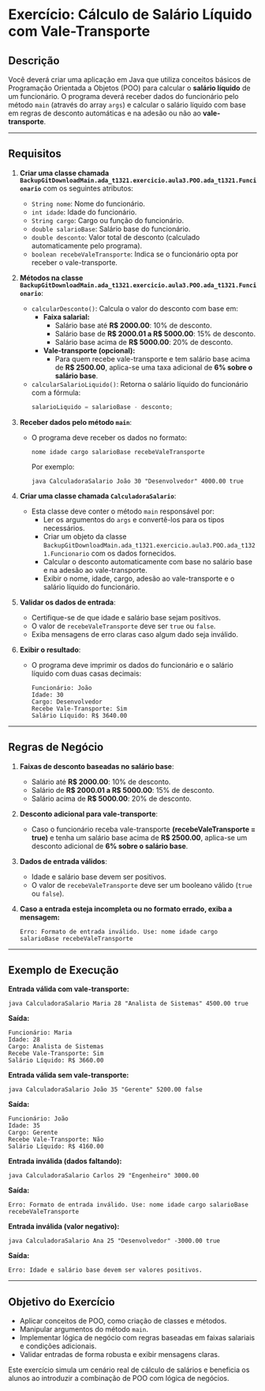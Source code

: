 # Exercício: Cálculo de Salário Líquido com Vale-Transporte

## Descrição
Você deverá criar uma aplicação em Java que utiliza conceitos básicos de Programação Orientada a Objetos (POO) para calcular o **salário líquido** de um funcionário. O programa deverá receber dados do funcionário pelo método `main` (através do array `args`) e calcular o salário líquido com base em regras de desconto automáticas e na adesão ou não ao **vale-transporte**.

---

## Requisitos
1. **Criar uma classe chamada `BackupGitDownloadMain.ada_t1321.exercicio.aula3.POO.ada_t1321.Funcionario`** com os seguintes atributos:
   - `String nome`: Nome do funcionário.
   - `int idade`: Idade do funcionário.
   - `String cargo`: Cargo ou função do funcionário.
   - `double salarioBase`: Salário base do funcionário.
   - `double desconto`: Valor total de desconto (calculado automaticamente pelo programa).
   - `boolean recebeValeTransporte`: Indica se o funcionário opta por receber o vale-transporte.

2. **Métodos na classe `BackupGitDownloadMain.ada_t1321.exercicio.aula3.POO.ada_t1321.Funcionario`**:
   - `calcularDesconto()`: Calcula o valor do desconto com base em:
     - **Faixa salarial:**
       - Salário base até **R$ 2000.00**: 10% de desconto.
       - Salário base de **R$ 2000.01 a R$ 5000.00**: 15% de desconto.
       - Salário base acima de **R$ 5000.00**: 20% de desconto.
     - **Vale-transporte (opcional):**
       - Para quem recebe vale-transporte e tem salário base acima de **R$ 2500.00**, aplica-se uma taxa adicional de **6% sobre o salário base**.
   - `calcularSalarioLiquido()`: Retorna o salário líquido do funcionário com a fórmula:
     ```java
     salarioLiquido = salarioBase - desconto;
     ```

3. **Receber dados pelo método `main`**:
   - O programa deve receber os dados no formato:
     ```
     nome idade cargo salarioBase recebeValeTransporte
     ```
     Por exemplo:
     ```
     java CalculadoraSalario João 30 "Desenvolvedor" 4000.00 true
     ```

4. **Criar uma classe chamada `CalculadoraSalario`**:
   - Esta classe deve conter o método `main` responsável por:
     - Ler os argumentos do `args` e convertê-los para os tipos necessários.
     - Criar um objeto da classe `BackupGitDownloadMain.ada_t1321.exercicio.aula3.POO.ada_t1321.Funcionario` com os dados fornecidos.
     - Calcular o desconto automaticamente com base no salário base e na adesão ao vale-transporte.
     - Exibir o nome, idade, cargo, adesão ao vale-transporte e o salário líquido do funcionário.

5. **Validar os dados de entrada**:
   - Certifique-se de que idade e salário base sejam positivos.
   - O valor de `recebeValeTransporte` deve ser `true` ou `false`.
   - Exiba mensagens de erro claras caso algum dado seja inválido.

6. **Exibir o resultado**:
   - O programa deve imprimir os dados do funcionário e o salário líquido com duas casas decimais:
     ```
     Funcionário: João
     Idade: 30
     Cargo: Desenvolvedor
     Recebe Vale-Transporte: Sim
     Salário Líquido: R$ 3640.00
     ```

---

## Regras de Negócio
1. **Faixas de desconto baseadas no salário base**:
   - Salário até **R$ 2000.00**: 10% de desconto.
   - Salário de **R$ 2000.01 a R$ 5000.00**: 15% de desconto.
   - Salário acima de **R$ 5000.00**: 20% de desconto.

2. **Desconto adicional para vale-transporte**:
   - Caso o funcionário receba vale-transporte **(recebeValeTransporte = true)** e tenha um salário base acima de **R$ 2500.00**, aplica-se um desconto adicional de **6% sobre o salário base**.

3. **Dados de entrada válidos**:
   - Idade e salário base devem ser positivos.
   - O valor de `recebeValeTransporte` deve ser um booleano válido (`true` ou `false`).

4. **Caso a entrada esteja incompleta ou no formato errado, exiba a mensagem:**
   ```
   Erro: Formato de entrada inválido. Use: nome idade cargo salarioBase recebeValeTransporte
   ```

---

## Exemplo de Execução

**Entrada válida com vale-transporte:**
```shell
java CalculadoraSalario Maria 28 "Analista de Sistemas" 4500.00 true
```
**Saída:**
```
Funcionário: Maria
Idade: 28
Cargo: Analista de Sistemas
Recebe Vale-Transporte: Sim
Salário Líquido: R$ 3660.00
```

**Entrada válida sem vale-transporte:**
```shell
java CalculadoraSalario João 35 "Gerente" 5200.00 false
```
**Saída:**
```
Funcionário: João
Idade: 35
Cargo: Gerente
Recebe Vale-Transporte: Não
Salário Líquido: R$ 4160.00
```

**Entrada inválida (dados faltando):**
```shell
java CalculadoraSalario Carlos 29 "Engenheiro" 3000.00
```
**Saída:**
```
Erro: Formato de entrada inválido. Use: nome idade cargo salarioBase recebeValeTransporte
```

**Entrada inválida (valor negativo):**
```shell
java CalculadoraSalario Ana 25 "Desenvolvedor" -3000.00 true
```
**Saída:**
```
Erro: Idade e salário base devem ser valores positivos.
```

---

## Objetivo do Exercício
- Aplicar conceitos de POO, como criação de classes e métodos.
- Manipular argumentos do método `main`.
- Implementar lógica de negócio com regras baseadas em faixas salariais e condições adicionais.
- Validar entradas de forma robusta e exibir mensagens claras.

Este exercício simula um cenário real de cálculo de salários e beneficia os alunos ao introduzir a combinação de POO com lógica de negócios.
